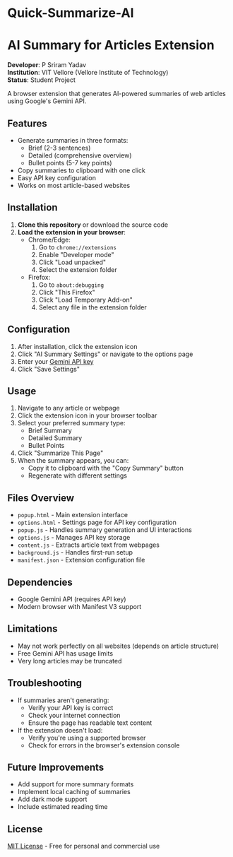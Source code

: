 # Quick-Summarize-AI

# AI Summary for Articles Extension

**Developer**: P Sriram Yadav  
**Institution**: VIT Vellore (Vellore Institute of Technology)  
**Status**: Student Project  

A browser extension that generates AI-powered summaries of web articles using Google's Gemini API.

## Features

- Generate summaries in three formats:
  - Brief (2-3 sentences)
  - Detailed (comprehensive overview)
  - Bullet points (5-7 key points)
- Copy summaries to clipboard with one click
- Easy API key configuration
- Works on most article-based websites

## Installation

1. **Clone this repository** or download the source code
2. **Load the extension in your browser**:
   - Chrome/Edge:
     1. Go to `chrome://extensions`
     2. Enable "Developer mode"
     3. Click "Load unpacked"
     4. Select the extension folder
   - Firefox:
     1. Go to `about:debugging`
     2. Click "This Firefox"
     3. Click "Load Temporary Add-on"
     4. Select any file in the extension folder

## Configuration

1. After installation, click the extension icon
2. Click "AI Summary Settings" or navigate to the options page
3. Enter your [Gemini API key](https://makersuite.google.com/app/apikey)
4. Click "Save Settings"

## Usage

1. Navigate to any article or webpage
2. Click the extension icon in your browser toolbar
3. Select your preferred summary type:
   - Brief Summary
   - Detailed Summary
   - Bullet Points
4. Click "Summarize This Page"
5. When the summary appears, you can:
   - Copy it to clipboard with the "Copy Summary" button
   - Regenerate with different settings

## Files Overview

- `popup.html` - Main extension interface
- `options.html` - Settings page for API key configuration
- `popup.js` - Handles summary generation and UI interactions
- `options.js` - Manages API key storage
- `content.js` - Extracts article text from webpages
- `background.js` - Handles first-run setup
- `manifest.json` - Extension configuration file

## Dependencies

- Google Gemini API (requires API key)
- Modern browser with Manifest V3 support

## Limitations

- May not work perfectly on all websites (depends on article structure)
- Free Gemini API has usage limits
- Very long articles may be truncated

## Troubleshooting

- If summaries aren't generating:
  - Verify your API key is correct
  - Check your internet connection
  - Ensure the page has readable text content
- If the extension doesn't load:
  - Verify you're using a supported browser
  - Check for errors in the browser's extension console

## Future Improvements

- Add support for more summary formats
- Implement local caching of summaries
- Add dark mode support
- Include estimated reading time

## License

[MIT License](LICENSE) - Free for personal and commercial use
